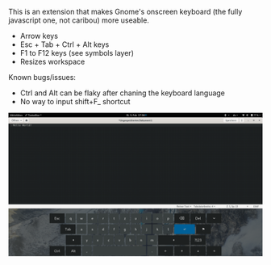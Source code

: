 This is an extension that makes Gnome's onscreen keyboard (the fully javascript one, not caribou) more useable.

* Arrow keys
* Esc + Tab + Ctrl + Alt keys
* F1 to F12 keys (see symbols layer)
* Resizes workspace

Known bugs/issues:
* Ctrl and Alt can be flaky after chaning the keyboard language
* No way to input shift+F_ shortcut

![Screenshot of the extension](screenshot_improve_osk.png?raw=true "Screenshot")
